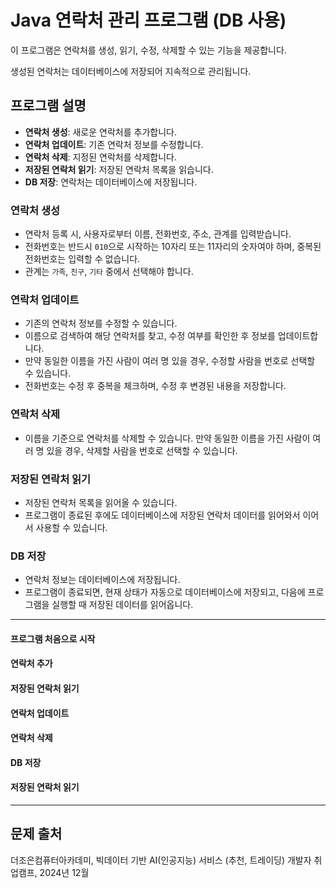 # Java 연락처 관리 프로그램 (DB 사용)

이 프로그램은 연락처를 생성, 읽기, 수정, 삭제할 수 있는 기능을 제공합니다.

생성된 연락처는 데이터베이스에 저장되어 지속적으로 관리됩니다.

## 프로그램 설명

- **연락처 생성**: 새로운 연락처를 추가합니다.
- **연락처 업데이트**: 기존 연락처 정보를 수정합니다.
- **연락처 삭제**: 지정된 연락처를 삭제합니다.
- **저장된 연락처 읽기**: 저장된 연락처 목록을 읽습니다.
- **DB 저장**: 연락처는 데이터베이스에 저장됩니다.

### 연락처 생성
- 연락처 등록 시, 사용자로부터 이름, 전화번호, 주소, 관계를 입력받습니다.
- 전화번호는 반드시 `010`으로 시작하는 10자리 또는 11자리의 숫자여야 하며, 중복된 전화번호는 입력할 수 없습니다.
- 관계는 `가족`, `친구`, `기타` 중에서 선택해야 합니다.

### 연락처 업데이트
- 기존의 연락처 정보를 수정할 수 있습니다.
- 이름으로 검색하여 해당 연락처를 찾고, 수정 여부를 확인한 후 정보를 업데이트합니다.
- 만약 동일한 이름을 가진 사람이 여러 명 있을 경우, 수정할 사람을 번호로 선택할 수 있습니다.
- 전화번호는 수정 후 중복을 체크하며, 수정 후 변경된 내용을 저장합니다.

### 연락처 삭제
- 이름을 기준으로 연락처를 삭제할 수 있습니다. 만약 동일한 이름을 가진 사람이 여러 명 있을 경우, 삭제할 사람을 번호로 선택할 수 있습니다.

### 저장된 연락처 읽기
- 저장된 연락처 목록을 읽어올 수 있습니다.
- 프로그램이 종료된 후에도 데이터베이스에 저장된 연락처 데이터를 읽어와서 이어서 사용할 수 있습니다.

### DB 저장
- 연락처 정보는 데이터베이스에 저장됩니다.
- 프로그램이 종료되면, 현재 상태가 자동으로 데이터베이스에 저장되고, 다음에 프로그램을 실행할 때 저장된 데이터를 읽어옵니다.

<hr/>

#### 프로그램 처음으로 시작 



#### 연락처 추가



#### 저장된 연락처 읽기



#### 연락처 업데이트



#### 연락처 삭제


#### DB 저장



#### 저장된 연락처 읽기



---

## 문제 출처

더조은컴퓨터아카데미, 빅데이터 기반 AI(인공지능) 서비스 (추천, 트레이딩) 개발자 취업캠프, 2024년 12월
